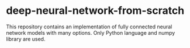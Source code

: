 # deep-neural-network-from-scratch
This repository contains an implementation of fully connected neural network models with many options.
Only Python language and numpy library are used. 
